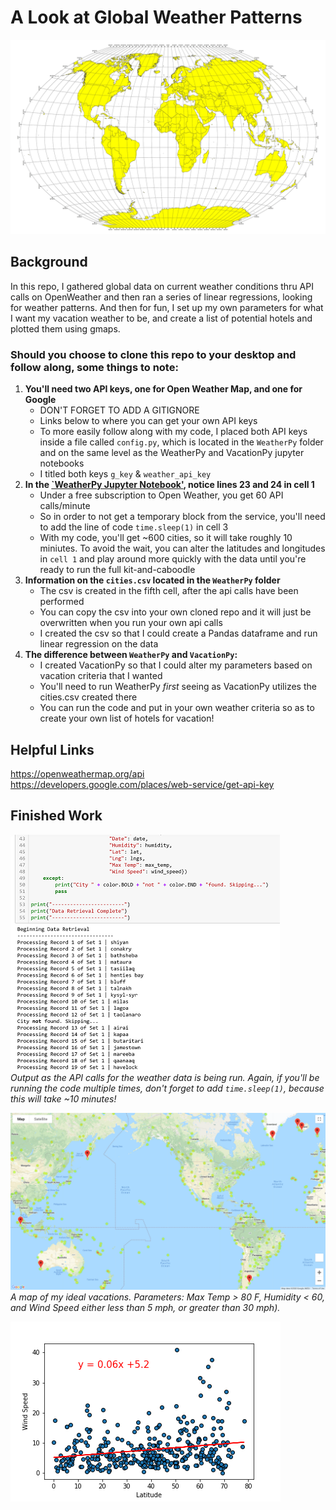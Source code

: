 # A Look at Global Weather Patterns

![global_grid](WeatherPy/Images/global_grid.png)      

## Background ##
In this repo, I gathered global data on current weather conditions thru API calls on OpenWeather and then ran a series of linear regressions, looking for weather patterns.  And then for fun, I set up my own parameters for what I want my vacation weather to be, and create a list of potential hotels and plotted them using gmaps.     

### Should you choose to clone this repo to your desktop and follow along, some things to note: ###
1. <b>You'll need two API keys, one for Open Weather Map, and one for Google</b>
      + DON'T FORGET TO ADD A GITIGNORE     
      + Links below to where you can get your own API keys 
      + To more easily follow along with my code, I placed both API keys inside a file called `config.py`, which is located in the `WeatherPy` folder and on the same level as the WeatherPy and VacationPy jupyter notebooks 
      + I titled both keys `g_key` & `weather_api_key`       
2. <b>In the [`WeatherPy Jupyter Notebook'](https://github.com/VallieTracy/python-api-challenge/blob/master/WeatherPy/WeatherPy.ipynb), notice lines 23 and 24 in cell 1</b>  
      + Under a free subscription to Open Weather, you get 60 API calls/minute     
      + So in order to not get a temporary block from the service, you'll need to add the line of code `time.sleep(1)` in cell 3
      + With my code, you'll get ~600 cities, so it will take roughly 10 miniutes.  To avoid the wait, you can alter the latitudes and longitudes in `cell 1` and play around more quickly with the data until you're ready to run the full kit-and-caboodle 
3. <b>Information on the `cities.csv` located in the `WeatherPy` folder</b>  
      + The csv is created in the fifth cell, after the api calls have been performed    
      + You can copy the csv into your own cloned repo and it will just be overwritten when you run your own api calls 
      + I created the csv so that I could create a Pandas dataframe and run linear regression on the data
4. <b>The difference between `WeatherPy` and `VacationPy`:</b> 
      + I created VacationPy so that I could alter my parameters based on vacation criteria that I wanted  
      + You'll need to run WeatherPy *first* seeing as VacationPy utilizes the cities.csv created there
      + You can run the code and put in your own weather criteria so as to create your own list of hotels for vacation!
      
## Helpful Links ##
https://openweathermap.org/api      
https://developers.google.com/places/web-service/get-api-key
 
## Finished Work ##

![API_calls](WeatherPy/Images/API_calls.PNG)     
*Output as the API calls for the weather data is being run.  Again, if you'll be running the code multiple times, don't forget to add `time.sleep(1)`, because this will take ~10 minutes!* 
       

![vacay](WeatherPy/Images/vacay.png)     
*A map of my ideal vacations.  Parameters: Max Temp > 80 F, Humidity < 60, and Wind Speed either less than 5 mph, or greater than 30 mph).*

![Northern_WindSpeed_v_Latitude](WeatherPy/Images/Northern_WindSpeed_v_Latitude.png) 
 

